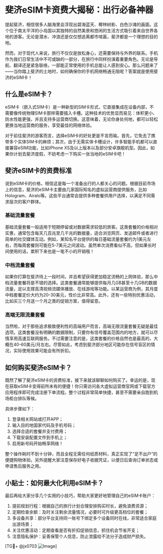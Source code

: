 # 斐济eSIM卡资费大揭秘：出行必备神器

提起斐济，相信很多人脑海里会浮现出碧海蓝天、椰林树影、白色沙滩的画面。这个位于南太平洋的小岛国以其独特的自然美景和悠闲的生活方式吸引着来自世界各地的游客。无论是潜水、冲浪还是仅仅想逃离都市喧嚣，斐济都是一个理想的目的地。

然而，对于现代人来说，旅行不仅仅是放松身心，还需要保持与外界的联系。手机作为我们日常生活中不可或缺的一部分，在旅行中同样扮演着重要角色。无论是导航、翻译还是紧急联络，一部能正常使用的手机总能让人感到安心。那么问题来了——当你踏上斐济的土地时，如何确保你的手机网络畅通无阻呢？答案就是使用斐济的eSIM卡！

## 什么是eSIM卡？

eSIM卡（嵌入式SIM卡）是一种新型的SIM卡形式，它直接集成在设备内部，不需要像传统物理SIM卡那样需要插入卡槽。这种技术的优势显而易见：体积更小、防水性能更强，并且支持多运营商切换。这意味着，无论你身处何地，都可以轻松更换当地运营商的服务，享受最佳的网络体验。

对于前往斐济的游客而言，选择eSIM卡的好处更是不言而喻。首先，它免去了携带多个实体SIM卡的麻烦；其次，由于无需实体卡槽设计，许多智能手机都可以直接兼容eSIM功能，比如iPhone XS及以上版本以及部分安卓旗舰机型。因此，如果你计划去斐济度假，不妨考虑一下购买一张当地的eSIM卡吧！

## 斐济eSIM卡的资费标准

说到eSIM卡的价格，相信这是每一个准备出行的人都关心的问题。根据目前市场上的信息，斐济的eSIM卡主要由几家国际知名的虚拟运营商提供服务，比如Hologram、Airalo等。这些平台通常会提供多种套餐供用户选择，以满足不同需求层次的客户群体。

### 基础流量套餐

基础流量套餐一般适用于短期停留或对数据需求较低的旅客。这类套餐的价格相对实惠，通常包含每天几百兆至几千兆的数据量，适合浏览网页、发送邮件或者进行简单的社交媒体互动。例如，某知名平台提供的每日基础流量套餐约为1美元左右，而每周套餐则可能在5-7美元之间波动。虽然单次消费看似不高，但如果长时间使用的话，累积下来也是一笔不小的开销哦！

### 中档流量套餐

如果你打算在斐济待上一段时间，并且希望获得更加稳定流畅的上网体验，那么中档流量套餐将是不错的选择。这类套餐通常能够提供每月几GB甚至十几GB的数据流量，足以支撑高清视频流媒体播放、在线游戏等功能。以某运营商为例，其月度中档套餐定价大约为20-30美元，性价比非常高。此外，还有一些特别优惠活动，比如买三个月送一个月之类的促销方案，值得留意。

### 高端无限流量套餐

当然啦，对于那些追求极致便利性的高端用户而言，高端无限流量套餐无疑是最佳选项。这类套餐没有明确的数据限制，只要你有信号覆盖范围内的地方，就可以尽情享用高速互联网服务。不过需要注意的是，这类套餐的价格自然也是最高的，大概在40-60美元/月左右。尽管如此，考虑到斐济部分地区可能存在信号盲区的情况，实际使用效果可能会有所折扣。

## 如何购买斐济eSIM卡？

既然了解了斐济eSIM卡的资费标准，接下来就该聊聊如何购买了。幸运的是，现在获取eSIM卡变得前所未有的便捷！你只需访问各大虚拟运营商官网或下载官方应用程序即可完成注册下单流程。整个过程非常简单快捷，甚至不需要亲自跑到机场柜台排队等候。

具体步骤如下：
1. 登录相关网站或打开APP；
2. 输入目的地国家代码及手机号码；
3. 选择合适的套餐并支付费用；
4. 下载安装配置文件到手机上；
5. 启用新号码开始畅享网络！

整个操作耗时不到十分钟，而且全程无需任何纸质材料，真正实现了“足不出户”的便捷购物体验。另外提醒大家注意保存好电子收据凭证，以便日后查询订单状态或申请售后服务之用。

## 小贴士：如何最大化利用eSIM卡？

最后再给大家分享几个实用的小技巧，帮助大家更好地管理自己的eSIM卡账户：

1. 提前规划行程：根据自己的旅行计划合理安排购买时长，避免浪费资源；
2. 定期检查余额：及时关注剩余流量情况，必要时可升级更高档位的套餐；
3. 多设备共享：部分平台支持同一账号下绑定多个设备同时在线，非常适合家庭出游场景；
4. 关注优惠活动：定期查看是否有折扣促销信息，抓住机会节省开支；
5. 注意隐私保护：妥善保管个人信息，防止泄露给不法分子造成财产损失。

[TG💪+ @jx0703 ![Image](https://github.com/user-attachments/assets/dbca1d08-cadb-493c-b0ec-ad6f7a83f270)]